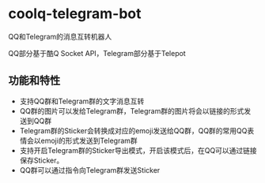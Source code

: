 # coolq-telegram-bot

QQ和Telegram的消息互转机器人

QQ部分基于酷Q Socket API，Telegram部分基于Telepot

## 功能和特性

+ 支持QQ群和Telegram群的文字消息互转
+ QQ群的图片可以发给Telegram群，Telegram群的图片将会以链接的形式发送到QQ群
+ Telegram群的Sticker会转换成对应的emoji发送给QQ群，QQ群的常用QQ表情会以emoji的形式发送到Telegram群
+ 支持开启Telegram群的Sticker导出模式，开启该模式后，在QQ可以通过链接保存Sticker。
+ QQ群可以通过指令向Telegram群发送Sticker
